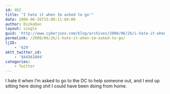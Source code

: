 ```yaml
---
id: 462
title: "I hate it when Im asked to go'"
date: 2008-06-26T15:09:11-04:00
author: DizkoDan
layout: single
guid: 'http://www.cyberjunx.com/blog/archives/2008/06/26/i-hate-it-when-im-asked-to-go/'
permalink: /2008/06/26/i-hate-it-when-im-asked-to-go/
ljID:
    - '629'
aktt_twitter_id:
    - '844361804'
categories:
    - Twitter
---
```


I hate it when I’m asked to go to the DC to help someone out, and I end up sitting here doing shit I could have been doing from home.